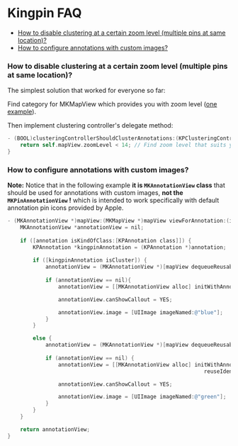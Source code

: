 # Kingpin FAQ

<!-- START doctoc generated TOC please keep comment here to allow auto update -->
<!-- DON'T EDIT THIS SECTION, INSTEAD RE-RUN doctoc TO UPDATE -->

- [How to disable clustering at a certain zoom level (multiple pins at same location)?](#how-to-disable-clustering-at-a-certain-zoom-level-multiple-pins-at-same-location)
- [How to configure annotations with custom images?](#how-to-configure-annotations-with-custom-images)

<!-- END doctoc generated TOC please keep comment here to allow auto update -->

### How to disable clustering at a certain zoom level (multiple pins at same location)?

The simplest solution that worked for everyone so far:

Find category for MKMapView which provides you with zoom level ([one example](https://github.com/johndpope/MKMapViewZoom)).

Then implement clustering controller's delegate method:

```objective-c
- (BOOL)clusteringControllerShouldClusterAnnotations:(KPClusteringController *)clusteringController {
    return self.mapView.zoomLevel < 14; // Find zoom level that suits your dataset
}
```

### How to configure annotations with custom images?

__Note:__ Notice that in the following example __it is `MKAnnotationView` class__ that should be used for annotations with custom images, __not the `MKPinAnnotationView` !__ which is intended to work specifically with default annotation pin icons provided by Apple. 

```objective-c
- (MKAnnotationView *)mapView:(MKMapView *)mapView viewForAnnotation:(id<MKAnnotation>)annotation {    
    MKAnnotationView *annotationView = nil;
    
    if ([annotation isKindOfClass:[KPAnnotation class]]) {
        KPAnnotation *kingpinAnnotation = (KPAnnotation *)annotation;
        
        if ([kingpinAnnotation isCluster]) { 
            annotationView = (MKAnnotationView *)[mapView dequeueReusableAnnotationViewWithIdentifier:@"cluster"];
            
            if (annotationView == nil){
                annotationView = [[MKAnnotationView alloc] initWithAnnotation:kingpinAnnotation reuseIdentifier:@"cluster"];

                annotationView.canShowCallout = YES;

                annotationView.image = [UIImage imageNamed:@"blue"];
            }
        }

        else {
            annotationView = (MKAnnotationView *)[mapView dequeueReusableAnnotationViewWithIdentifier:@"pin"];
            
            if (annotationView == nil) {
                annotationView = [[MKAnnotationView alloc] initWithAnnotation:[kingpinAnnotation.annotations anyObject]
                                                              reuseIdentifier:@"pin"];

                annotationView.canShowCallout = YES;

                annotationView.image = [UIImage imageNamed:@"green"];
            }
        }
    }

    return annotationView;
}
```


